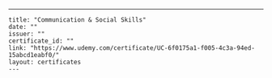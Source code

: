 ---
    title: "Communication & Social Skills"
    date: ""
    issuer: ""
    certificate_id: ""
    link: "https://www.udemy.com/certificate/UC-6f0175a1-f005-4c3a-94ed-15abcd1eabf0/"
    layout: certificates
    ---
    